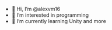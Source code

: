- 👋 Hi, I’m @alexvm16
- 👀 I’m interested in programming
- 🌱 I’m currently learning Unity and more

<!---
alexvm16/alexvm16 is a ✨ special ✨ repository because its `README.md` (this file) appears on your GitHub profile.
You can click the Preview link to take a look at your changes.
--->
